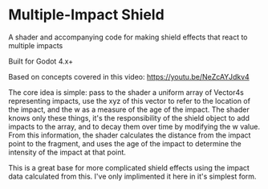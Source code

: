 # Multiple-Impact Shield
A shader and accompanying code for making shield effects that react to multiple impacts

Built for Godot 4.x+

Based on concepts covered in this video: https://youtu.be/NeZcAYJdkv4

The core idea is simple: pass to the shader a uniform array of Vector4s representing impacts, use the xyz of this vector to refer to the location of the impact, and the w as a measure of the age of the impact.
The shader knows only these things, it's the responsibility of the shield object to add impacts to the array, and to decay them over time by modifying the w value.
From this information, the shader calculates the distance from the impact point to the fragment, and uses the age of the impact to determine the intensity of the impact at that point.

This is a great base for more complicated shield effects using the impact data calculated from this. I've only implimented it here in it's simplest form.
